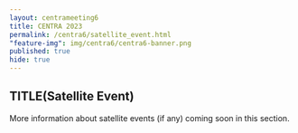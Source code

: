 ```yaml
---
layout: centrameeting6
title: CENTRA 2023
permalink: /centra6/satellite_event.html
"feature-img": img/centra6/centra6-banner.png
published: true
hide: true
---
```



## TITLE(Satellite Event)  

More information about satellite events (if any) coming soon in this section.  

